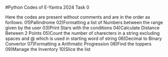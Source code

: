 #Python Codes of E-Yantra 2024 Task 0

Here the codes are present without comments and are in the order as forllows:
    01)Pallindrome
    02)Formatting a list of Numbers between the range given by the user 
    03)Print Stars with the conditions
    04)Calculate Distance Between 2 Points
    05)Count the number of charecters in a string excluding spaces and @ which is used in starting word of string
    06)Decimal to Binary Convertor
    07)Formatting a Arithmatic Progression
    08)Find the toppers
    09)Manage the Inventory
    10)Slice the list
